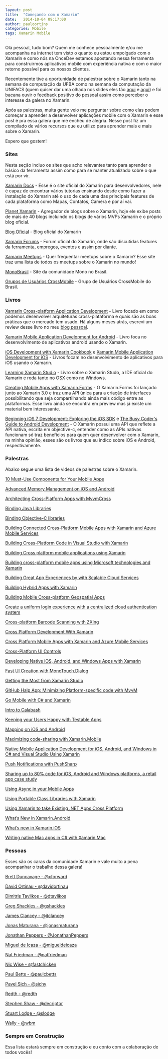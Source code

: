 ```yaml
---
layout: post
title:  "Começando com o Xamarin"
date:   2014-10-04 09:17:00
author: pauloortins
categories: Mobile
tags: Xamarin Mobile 
---
```


Olá pessoal, tudo bom? Quem me conhece pessoalmente e/ou me acompanha na internet tem visto o quanto eu estou empolgado com o Xamarin e como nós na OnceDev estamos apostando nessa ferramenta para construirmos aplicativos mobile com experiência nativa e com o maior retorno possível para os nossos clientes.

Recentemente tive a oportunidade de palestrar sobre o Xamarin tanto na semana de computação da UFBA como na semana da computação da UNIFACS (quem quiser dar uma olhada nos slides eles tão [aqui][1] e [aqui][2]) e foi bacana ouvir o feedback positivo do pessoal assim como perceber o interesse da galera no Xamarin. 

Após as palestras, muita gente veio me perguntar sobre como elas podem começar a aprender a desenvolver aplicações mobile com o Xamarin e esse post é pra essa galera que me encheu de alegria. Nesse post fiz um compilado de vários recursos que eu utilizo para aprender mais e mais sobre o Xamarin.

Espero que gostem!

### Sites

Nesta seção incluo os sites que acho relevantes tanto para aprender o básico da ferramenta assim como para se manter atualizado sobre o que está por vir.

[Xamarin Docs][3] - Esse é o site oficial do Xamarin para desenvolvedores, nele é capaz de encontrar vários tutorias ensinando desde como fazer a instalação do Xamarin até o uso de cada uma das principais features de cada plataforma como Mapas, Contatos, Camera e por aí vai.

[Planet Xamarin][4] - Agregador de blogs sobre o Xamarin, hoje ele exibe posts de mais de 40 blogs incluindo os blogs de vários MVPs Xamarin e o próprio blog oficial.

[Blog Oficial][5] - Blog oficial do Xamarin

[Xamarin Forums][6] - Forum oficial do Xamarin, onde são discutidas features da ferramenta, empregos, eventos e assim por diante.

[Xamarin Meetups][7] - Quer frequentar meetups sobre o Xamarin? Esse site traz uma lista de todos os meetups sobre o Xamarin no mundo!

[MonoBrasil][17] - Site da comunidade Mono no Brasil.

[Grupos de Usuários CrossMobile][18] - Grupo de Usuários CrossMobile do Brasil.
 
### Livros

[Xamarin Cross-platform Application Development][8] - Livro focado em como podemos desenvolver arquiteturas cross-plataforma e quais são as boas práticas que o mercado tem usado. Há alguns meses atrás, escrevi um review desse livro no meu [blog pessoal][9].

[Xamarin Mobile Application Development for Android][11] - Livro foca no desenvolvimento de aplicativos android usando o Xamarin.

[iOS Development with Xamarin Cookbook][13] e [Xamarin Mobile Application Development for iOS][14] - Livros focam no desenvolvimento de aplicativos para iOS usando o Xamarin. 
 
[Learning Xamarin Studio][12] - Livro sobre o Xamarin Studo, a IDE oficial do Xamarin e roda tanto no OSX como no Windows. 

[Creating Mobile Apps with Xamarin.Forms][16] - O Xamarin.Forms foi lançado junto ao Xamarin 3.0 e traz uma API única para a criação de interfaces possibilitando que seja compartilhando ainda mais código entre as plataformas. Esse livro ainda se encontra em preview mas já existe um material bem interessante.

[Beginning iOS 7 Development: Exploring the iOS SDK][10] e [The Busy Coder's Guide to Android Development][15] - O Xamarin possui uma API que reflete a API nativa, escrita em objective-c, entender como as APIs nativas funcionam só traz benefícios para quem quer desenvolver com o Xamarin, na minha opinião, esses são os livros que eu indico sobre iOS e Android, respectivamente.

### Palestras

Abaixo segue uma lista de videos de palestras sobre o Xamarin.

[10 Must-Use Components for Your Mobile Apps](http://xamarin.com/evolve/2013#session-cfamnzkd03)

[Advanced Memory Management on iOS and Android](http://xamarin.com/evolve/2013#session-0w86u7bco2)

[Architecting Cross-Platform Apps with MvvmCross](http://xamarin.com/evolve/2013#session-dnoeeoarfj)

[Binding Java Libraries](http://xamarin.com/evolve/2013#session-hyn4x37ep9)

[Binding Objective-C libraries](http://xamarin.com/evolve/2013#session-rnykii473a)

[Building Connected Cross-Platform Mobile Apps with Xamarin and Azure Mobile Services](http://xamarin.com/evolve/2013#session-59g7jey0ps)

[Building Cross-Platform Code in Visual Studio with Xamarin](http://channel9.msdn.com/Blogs/Breakpoint/EP4)

[Building Cross platform mobile applications using Xamarin](http://channel9.msdn.com/events/TechDays/Techdays-2014-the-Netherlands/Building-Cross-platform-mobile-applications-using-Xamarin)

[Building cross-platform mobile apps using Microsoft technologies and Xamarin](http://channel9.msdn.com/events/TechEd/NewZealand/2014/WIN313)

[Building Great App Experiences by with Scalable Cloud Services](http://xamarin.com/evolve/2013#session-g6wp8zpfwe)

[Building Hybrid Apps with Xamarin](http://xamarin.com/evolve/2013#session-g1idcxy2rm)

[Building Mobile Cross-platform Geospatial Apps](http://xamarin.com/evolve/2013#session-0fq90z17d9)

[Create a uniform login experience with a centralized cloud authentication system](http://xamarin.com/evolve/2013#session-iobxm3ko80)

[Cross-platform Barcode Scanning with ZXing](http://xamarin.com/evolve/2013#session-mlqohiyfo7)

[Cross Platform Development With Xamarin](http://channel9.msdn.com/Shows/Visual-Studio-Toolbox/Cross-Platform-Development-With-Xamarin)

[Cross Platform Mobile Apps with Xamarin and Azure Mobile Services](http://channel9.msdn.com/Shows/Visual-Studio-Toolbox/Cross-Platform-Mobile-Apps-with-Xamarin-and-Azure-Mobile-Services)

[Cross-Platform UI Controls](http://xamarin.com/evolve/2013#session-onvj5e4unu)

[Developing Native iOS, Android, and Windows Apps with Xamarin](http://channel9.msdn.com/events/dotnetConf/2014/Developing-Native-iOS-Android-and-Windows-Apps-with-Xamarin)

[Fast UI Creation with MonoTouch.Dialog](http://xamarin.com/evolve/2013#session-odav9o642i)

[Getting the Most from Xamarin Studio](http://xamarin.com/evolve/2013#session-9v0ezipgkx)

[GitHub Halp App: Minimizing Platform-specific code with MvvM](http://xamarin.com/evolve/2013#session-zm59b5yptf)

[Go Mobile with C# and Xamarin](http://channel9.msdn.com/events/Build/2014/3-653)

[Intro to Calabash](http://xamarin.com/evolve/2013#session-xcjpj20d6s)

[Keeping your Users Happy with Testable Apps](http://xamarin.com/evolve/2013#session-7wb0etd3r8)

[Mapping on iOS and Android](http://xamarin.com/evolve/2013#session-d336r1byq5)

[Maximizing code-sharing with Xamarin.Mobile](http://xamarin.com/evolve/2013#session-odi5o5i1ha)

[Native Mobile Application Development for iOS, Android, and Windows in C# and Visual Studio Using Xamarin](http://channel9.msdn.com/events/TechEd/NorthAmerica/2014/DEV-B221#fbid=)

[Push Notifications with PushSharp](http://xamarin.com/evolve/2013#session-b8fz8gfsnf)

[Sharing up to 80% code for iOS, Android and Windows platforms, a retail app case study](http://xamarin.com/evolve/2013#session-shy07zqsoz)

[Using Async in your Mobile Apps](http://xamarin.com/evolve/2013#session-wrhca9u0e9)

[Using Portable Class Libraries with Xamarin](http://channel9.msdn.com/Shows/Visual-Studio-Toolbox/Using-Portable-Class-Libraries-with-Xamarin)

[Using Xamarin to take Existing .NET Apps Cross Platform](http://channel9.msdn.com/Shows/Visual-Studio-Toolbox/Using-Xamarin-to-take-Existing-NET-Apps-Cross-Platform)

[What’s New in Xamarin.Android](http://xamarin.com/evolve/2013#session-lp0r1bj6k2)

[What’s new in Xamarin.iOS](http://xamarin.com/evolve/2013#session-b3mx6e6rmb)

[Writing native Mac apps in C# with Xamarin.Mac](http://xamarin.com/evolve/2013#session-polfkxk60c)

### Pessoas

Esses são os caras da comunidade Xamarin e vale muito a pena acompanhar o trabalho dessa galera!

[Brett Duncavage - @xforward](https://twitter.com/xforward)

[David Ortinau - @davidortinau](https://twitter.com/davidortinau)

[Dimitris Tavlikos - @dtavlikos](https://twitter.com/dtavlikos)

[Greg Shackles - @gshackles](https://twitter.com/gshackles)

[James Clancey - @jtclancey](https://twitter.com/jtclancey)

[Jonas Maturana - @jonasmaturana](https://twitter.com/jonasmaturana)

[Jonathan Peppers - @JonathanPeppers](https://twitter.com/jonathanpeppers)

[Miguel de Icaza - @migueldeicaza](https://twitter.com/migueldeicaza)

[Nat Friedman - @natfriedman](https://twitter.com/natfriedman)

[Nic Wise - @fastchicken](https://twitter.com/fastchicken)

[Paul Betts - @paulcbetts](https://twitter.com/paulcbetts)

[Pavel Sich - @sichy](https://twitter.com/sichy)

[Redth - @redth](https://twitter.com/Redth)

[Stephen Shaw - @decriptor](https://twitter.com/decriptor)

[Stuart Lodge - @slodge](https://twitter.com/slodge)

[Wally - @wbm](https://twitter.com/wbm)

### Sempre em Construção

Essa lista estará sempre em construção e eu conto com a colaboração de todos vocês!

[1]: http://www.slideshare.net/pauloortins/semana-computao-ufba-2014-quer-desenvolver-aplicaes-nativas-e-crossplataforma-pergunteme-como
[2]: http://www.slideshare.net/pauloortins/semana-computao-unifacs-2014-quer-desenvolver-aplicaes-nativas-e-crossplataforma-perguntecomo
[3]: http://developer.xamarin.com/
[4]: http://planet.xamarin.com/
[5]: http://blog.xamarin.com/ 
[6]: http://forums.xamarin.com/
[7]: http://xamarin.meetup.com/
[8]: http://www.amazon.com/Xamarin-Cross-platform-Application-Development-Jonathan/dp/1849698465/ref=sr_1_1?ie=UTF8&qid=1412379161&sr=8-1&keywords=xamarin
[9]: http://www.pauloortins.com/2014/07/23/xamarin-cross-platform-application-development-review/
[10]: http://www.amazon.com/Beginning-iOS-Development-Exploring-SDK/dp/143026022X/ref=sr_1_11?ie=UTF8&qid=1412379366&sr=8-11&keywords=ios
[11]: http://www.amazon.com/Application-Development-Community-Experience-Distilled/dp/1783559160/ref=sr_1_1?ie=UTF8&qid=1412380491&sr=8-1&keywords=Xamarin+Mobile+Application+Development+for+Android
[12]: http://www.amazon.com/Learning-Xamarin-Studio-William-Smith/dp/1783550813/ref=sr_1_7?ie=UTF8&qid=1412379692&sr=8-7&keywords=xamarin
[13]: http://www.amazon.com/Development-Xamarin-Cookbook-Dimitris-Tavlikos/dp/1849698929/ref=sr_1_2?ie=UTF8&qid=1410309645&sr=8-2&keywords=xamarin 
[14]: http://www.amazon.com/Xamarin-Mobile-Application-Development-iOS/dp/1783559187/ref=sr_1_1?ie=UTF8&qid=1412381139&sr=8-1&keywords=Xamarin+Mobile+Application+Development+for+iOS
[15]: http://commonsware.com/Android/
[16]: http://www.amazon.com/Creating-Xamarin-Forms-Preview-Developer-Reference-ebook/dp/B00NXYJ8DK/ref=sr_1_1?ie=UTF8&qid=1412381275&sr=8-1&keywords=xamarin+forms
[17]: http://www.monobrasil.com.br/
[18]: http://www.gucrossmobile.com.br/
